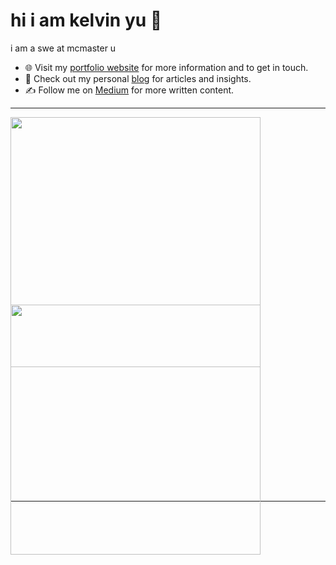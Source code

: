 # hi i am kelvin yu 👋
i am a swe at mcmaster u 
- 🌐 Visit my [portfolio website](https://pr2tik1.github.io/) for more information and to get in touch.
- 👋 Check out my personal [blog](https://pr2tik1.github.io/blog/) for articles and insights.
- ✍️ Follow me on [Medium](https://pr2tik1.medium.com/) for more written content.


---
<p align="center">
  <div style="display: inline-block; height: 300px;">
    <img src="https://github-readme-stats.vercel.app/api?username=kelvin-u&show_icons=true&theme=dark#gh-dark-mode-only" width="400px">
  </div>
  <div style="display: inline-block; height: 300px;">
    <img src="https://github-readme-streak-stats.herokuapp.com/?user=kelvin-u&theme=dark&card_width=400" width="400px">
  </div>
</p>


---

